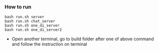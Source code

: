 ### How to run

```
bash run.sh server
bash run.sh chat_server
bash run.sh one_di_server
bash run.sh one_di_server2
```

- Open another terminal, go to build folder after one of above command and follow the instruction on terminal
